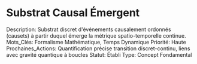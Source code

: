 # Substrat Causal Émergent

Description: Substrat discret d'événements causalement ordonnés (causets) à partir duquel émerge la métrique spatio-temporelle continue.
Mots_Clés: Formalisme Mathématique, Temps Dynamique
Priorité: Haute
Prochaines_Actions: Quantification précise transition discret-continu, liens avec gravité quantique à boucles
Statut: Établi
Type: Concept Fondamental